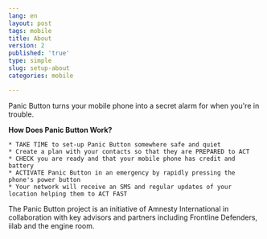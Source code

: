 ```yaml
---
lang: en
layout: post
tags: mobile
title: About
version: 2
published: 'true'
type: simple
slug: setup-about
categories: mobile

---
```


Panic Button turns your mobile phone into a secret alarm for when you're in trouble.

**How Does Panic Button Work?**

    * TAKE TIME to set-up Panic Button somewhere safe and quiet
    * Create a plan with your contacts so that they are PREPARED to ACT
    * CHECK you are ready and that your mobile phone has credit and battery
    * ACTIVATE Panic Button in an emergency by rapidly pressing the phone's power button
    * Your network will receive an SMS and regular updates of your location helping them to ACT FAST

The Panic Button project is an initiative of Amnesty International in collaboration with key advisors and partners including Frontline Defenders, iilab and the engine room.